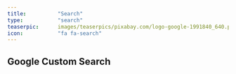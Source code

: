 ```yaml
---
title:          "Search"
type:           "search"
teaserpic:      images/teaserpics/pixabay.com/logo-google-1991840_640.png
icon:           "fa fa-search"
---
```


## Google Custom Search

